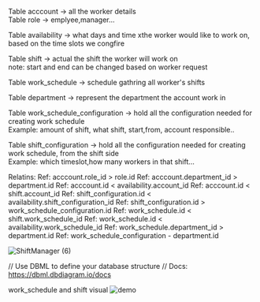 
Table acccount -> all the worker details\
Table role -> emplyee,manager...

Table availability -> what days and time xthe worker would like to work on, based on the time slots we congfire

Table shift  -> actual the shift the worker will work on \
note: start and end can be changed based on worker request

Table work_schedule -> schedule gathring all worker's shifts 

Table department -> represent the department the account work in 

Table work_schedule_configuration -> hold all the configuration needed for creating work schedule \
Example: amount of shift, what shift, start,from, account responsible.. 

Table shift_configuration -> hold all the configuration needed for creating work schedule, from the shift side \
Example: which timeslot,how many workers in that shift...

Relatins:
Ref: acccount.role_id > role.id
Ref: acccount.department_id > department.id
Ref: acccount.id < availability.account_id 
Ref: acccount.id < shift.account_id
Ref: shift_configuration.id < availability.shift_configuration_id
Ref: shift_configuration.id > work_schedule_configuration.id
Ref: work_schedule.id < shift.work_schedule_id
Ref: work_schedule.id < availability.work_schedule_id
Ref: work_schedule.department_id > department.id
Ref: work_schedule_configuration - department.id


![ShiftManager (6)](https://github.com/yariv245/shift-manager/assets/6500992/a0b32306-f35d-493e-847d-21e79a88bb38)

// Use DBML to define your database structure
// Docs: https://dbml.dbdiagram.io/docs


work_schedule and shift visual
![demo](https://github.com/yariv245/shift-manager/assets/6500992/de2c64f7-a65f-498d-9d30-8ab2b53bdf04)

